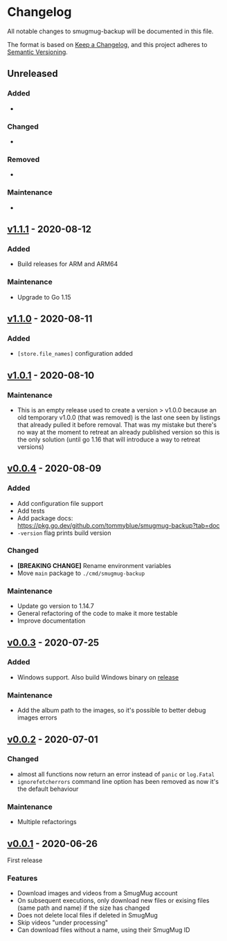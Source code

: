 # Changelog

All notable changes to smugmug-backup will be documented in this file.

The format is based on [Keep a Changelog](https://keepachangelog.com/en/1.0.0/),
and this project adheres to [Semantic Versioning](https://semver.org/spec/v2.0.0.html).

## Unreleased

### Added

- 

### Changed

- 

### Removed

- 

### Maintenance

- 

## [v1.1.1](https://github.com/tommyblue/smugmug-backup/tree/v1.1.1) - 2020-08-12

### Added

- Build releases for ARM and ARM64

### Maintenance

- Upgrade to Go 1.15

## [v1.1.0](https://github.com/tommyblue/smugmug-backup/tree/v1.1.0) - 2020-08-11

### Added

- `[store.file_names]` configuration added

## [v1.0.1](https://github.com/tommyblue/smugmug-backup/tree/v1.0.1) - 2020-08-10

### Maintenance

- This is an empty release used to create a version > v1.0.0 because an old temporary v1.0.0
  (that was removed) is the last one seen by listings that already pulled it before removal.
  That was my mistake but there's no way at the moment to retreat an already published version
  so this is the only solution (until go 1.16 that will introduce a way to retreat versions)

## [v0.0.4](https://github.com/tommyblue/smugmug-backup/tree/v0.0.4) - 2020-08-09

### Added

- Add configuration file support
- Add tests
- Add package docs: https://pkg.go.dev/github.com/tommyblue/smugmug-backup?tab=doc
- `-version` flag prints build version

### Changed

- **[BREAKING CHANGE]** Rename environment variables
- Move `main` package to `./cmd/smugmug-backup`

### Maintenance

- Update go version to 1.14.7
- General refactoring of the code to make it more testable
- Improve documentation

## [v0.0.3](https://github.com/tommyblue/smugmug-backup/tree/v0.0.3) - 2020-07-25

### Added

- Windows support. Also build Windows binary on [release](https://github.com/tommyblue/smugmug-backup/releases)

### Maintenance

- Add the album path to the images, so it's possible to better debug images errors

## [v0.0.2](https://github.com/tommyblue/smugmug-backup/tree/v0.0.2) - 2020-07-01

### Changed

- almost all functions now return an error instead of `panic` or `log.Fatal`
- `ignorefetcherrors` command line option has been removed as now it's the default behaviour

### Maintenance

- Multiple refactorings

## [v0.0.1](https://github.com/tommyblue/smugmug-backup/tree/v0.0.1) - 2020-06-26

First release

### Features

- Download images and videos from a SmugMug account
- On subsequent executions, only download new files or exising files (same path and name) if the size has changed
- Does not delete local files if deleted in SmugMug
- Skip videos "under processing"
- Can download files without a name, using their SmugMug ID
